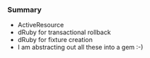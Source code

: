### Summary

* ActiveResource
* dRuby for transactional rollback
* dRuby for fixture creation
* I am abstracting out all these into a gem :-)
